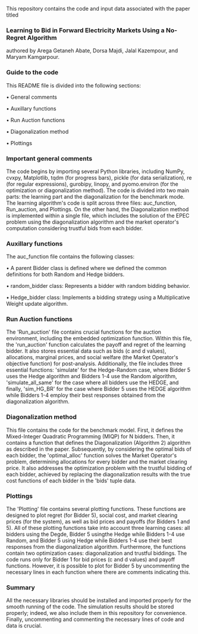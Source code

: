This repository contains the code and input data associated with the paper titled 
### Learning  to Bid in Forward Electricity Markets Using a No-Regret Algorithm 
authored by Arega Getaneh Abate, Dorsa Majdi, Jalal Kazempour, and Maryam Kamgarpour.

### Guide to the code

This README file is divided into the following sections:

•	General comments

•	Auxillary functions

•	Run Auction functions

•	Diagonalization method

•	Plottings

### Important general comments

The code begins by importing several Python libraries, including NumPy, cvxpy, Matplotlib, tqdm (for progress bars), pickle (for data serialization), re (for regular expressions), gurobipy, linopy, and pyomo.environ (for the optimization or diagonalization method).
The code is divided into two main parts: the learning part and the diagonalization for the benchmark mode. The learning algorithm's code is split across three files: auc_function, Run_auction, and Plottings. On the other hand, the Diagonalization method is implemented within a single file, which includes the solution of the EPEC problem using the diagonalization algorithm and the market operator's computation considering trustful bids from each bidder.

### Auxillary functions

The auc_function file contains the following classes:

•	A parent Bidder class is defined where we defined the common definitions for both Random and Hedge bidders.

•	random_bidder class: Represents a bidder with random bidding behavior.

•	Hedge_bidder class: Implements a bidding strategy using a Multiplicative Weight update algorithm. 

### Run Auction functions

The 'Run_auction' file contains crucial functions for the auction environment, including the embedded optimization function. Within this file, the 'run_auction' function calculates the payoff and regret of the learning bidder. It also stores essential data such as bids (c and d values), allocations, marginal prices, and social welfare (the Market Operator's objective function) for post-analysis.
Additionally, the file includes three essential functions: 'simulate' for the Hedge-Random case, where Bidder 5 uses the Hedge algorithm and Bidders 1-4 use the Random algorithm, 'simulate_all_same' for the case where all bidders use the HEDGE, and finally, 'sim_HG_BR' for the case where Bidder 5 uses the HEDGE algorithm while Bidders 1-4 employ their best responses obtained from the diagonalization algorithm.

### Diagonalization method

This file contains the code for the benchmark model. First, it defines the Mixed-Integer Quadratic Programming (MIQP) for N bidders. Then, it contains a function that defines the Diagonalization (Algorithm 2) algorithm as described in the paper. Subsequently, by considering the optimal bids of each bidder, the 'optimal_alloc' function solves the Market Operator's problem, determining allocations for every bidder and the market clearing price. It also addresses the optimization problem with the trustful bidding of each bidder, achieved by replacing the diagonalization results with the true cost functions of each bidder in the 'bids' tuple data.

### Plottings

The 'Plotting' file contains several plotting functions. These functions are designed to plot regret (for Bidder 5), social cost, and market clearing prices (for the system), as well as bid prices and payoffs (for Bidders 1 and 5). All of these plotting functions take into account three learning cases: all bidders using the Degde, Bidder 5 usingthe Hedge while Bidders 1-4 use Random, and Bidder 5 using Hedge while Bidders 1-4 use their best responses from the diagonalization algorithm. Furthermore, the functions contain two optimization cases: diagonalization and trustful biddings.
The code runs only for Bidder 1 for bid prices (c and d values) and payoff functions.  However, it is possible to plot for Bidder 5 by uncommenting the necessary lines in each function where there are comments indicating this.

### Summary

All the necessary libraries should be installed and imported properly for the smooth running of the code. The simulation results should be stored properly; indeed, we also include them in this repository for convenience. Finally, uncommenting and commenting the necessary lines of code and data is crucial. 

